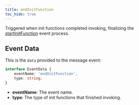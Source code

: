 ```yaml
---
title: endInitFunction
toc_hide: true
---
```


Triggered when init functions completed invoking, finalizing the [startInitFunction](../startInitFunction) event process.

Event Data
----------

This is the `data` provided to the message event:

```ts
interface EventData {
    eventName: 'endInitFunction',
    type: string,
}
```

- **eventName**: The event name.
- **type**: The type of init functions that finished invoking.
